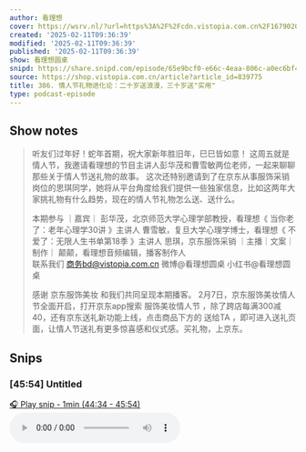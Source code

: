 ```yaml
---
author: 看理想
cover: https://wsrv.nl/?url=https%3A%2F%2Fcdn.vistopia.com.cn%2F1679020549051.jpg&w=200&h=200
created: '2025-02-11T09:36:39'
modified: '2025-02-11T09:36:39'
published: '2025-02-11T09:36:39'
show: 看理想圆桌
snipd: https://share.snipd.com/episode/65e9bcf0-e66c-4eaa-806c-a0ec6bf42714
source: https://shop.vistopia.com.cn/article?article_id=839775
title: 386. 情人节礼物进化论：二十岁送浪漫，三十岁送"实用"
type: podcast-episode
---
```



## Show notes
> 听友们过年好！蛇年首期，祝大家新年胜旧年，巳巳皆如意！ 
> 这周五就是情人节，我邀请看理想的节目主讲人彭华茂和曹雪敏两位老师，一起来聊聊那些关于情人节送礼物的故事。 
> 这次还特别邀请到了在京东从事服饰采销岗位的思琪同学，她将从平台角度给我们提供一些独家信息，比如这两年大家挑礼物有什么趋势，现在的情人节礼物怎么送、送什么。 
> 
> 本期参与 
> ｜嘉宾｜ 
> 彭华茂，北京师范大学心理学部教授，看理想《 当你老了：老年心理学30讲 》主讲人 
> 曹雪敏，复旦大学心理学博士，看理想《 不爱了：无限人生书单第18季 》主讲人 
> 思琪，京东服饰采销 
> ｜主播｜文案｜制作｜ 
> 颠颠，看理想音频编辑，播客制作人  
> 联系我们 
> 商务bd@vistopia.com.cn 
> 微博@看理想圆桌 
> 小红书@看理想圆桌 
> 
> 感谢 京东服饰美妆 和我们共同呈现本期播客。 
> 2月7日，京东服饰美妆情人节全面开启，打开京东app搜索 服饰美妆情人节 ，除了跨店每满300减40，还有京东送礼新功能上线，点击商品下方的 送给TA ，即可进入送礼页面，让情人节送礼有更多惊喜感和仪式感。买礼物，上京东。

## Snips
### [45:54] Untitled
[🎧 Play snip - 1min️ (44:34 - 45:54)](https://share.snipd.com/snip/fdaa1aad-93bc-442f-bea3-c9be85034717)
<audio controls> <source src="http://cdn5.vistopia.com.cn/a082c0d9-98c2-41af-b776-1dc24ba56c7d.mp3#t=44:34,45:54"> </audio>
